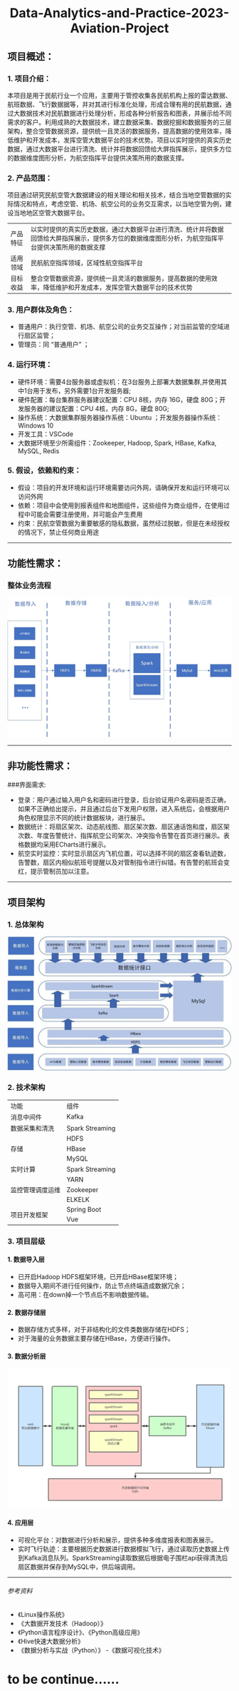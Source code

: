 # <center>Data-Analytics-and-Practice-2023-Aviation-Project<center>
## 项目概述：
### 1. 项目介绍：  
本项目是用于民航行业一个应用，主要用于管控收集各民航机构上报的雷达数据、航班数据、飞行数据据等，并对其进行标准化处理，形成合理有用的民航数据，通过大数据技术对民航数据进行处理分析，形成各种分析报告和图表，并展示给不同需求的客户。利用成熟的大数据技术，建立数据采集、数据挖掘和数据服务的三层架构，整合空管数据资源，提供统一且灵活的数据服务，提高数据的使用效率，降低维护和开发成本，发挥空管大数据平台的技术优势。项目以实时提供的真实历史数据，通过大数据平台进行清洗、统计并将数据回馈给大屏指挥展示，提供多方位的数据维度图形分析，为航空指挥平台提供决策所用的数据支撑。

### 2. 产品范围：
项目通过研究民航空管大数据建设的相关理论和相关技术，结合当地空管数据的实际情况和特点，考虑空管、机场、航空公司的业务交互需求，以当地空管为例，建设当地地区空管大数据平台。
<table>
    <tr>
        <td>产品特征</td> 
        <td>以实时提供的真实历史数据，通过大数据平台进行清洗、统计并将数据回馈给大屏指挥展示，提供多方位的数据维度图形分析，为航空指挥平台提供决策所用的数据支撑</td> 
   </tr>
    <tr>
  		<td>适用领域</td> 
        <td>民航航空指挥领域，区域性航空指挥平台</td> 
    </tr>
    <tr>
        <td>目标收益</td> 
        <td>整合空管数据资源，提供统一且灵活的数据服务，提高数据的使用效率，降低维护和开发成本，发挥空管大数据平台的技术优势</td> 
    </tr>
</table>

### 3. 用户群体及角色：
- 普通用户：执行空管、机场、航空公司的业务交互操作；对当前监管的空域进行扇区监管；
- 管理员：同 “普通用户” ；

### 4. 运行环境： 
- 硬件环境：需要4台服务器或虚拟机：在3台服务上部署大数据集群,并使用其中1台用于发布，另外需要1台开发服务器;
- 硬件配置：每台集群服务器建议配置：CPU 8核，内存 16G，硬盘 80G；开发服务器的建议配置：CPU 4核，内存 8G，硬盘 80G;
- 操作系统：大数据集群服务器操作系统：Ubuntu ；开发服务器操作系统：Windows 10 
- 开发工具：VSCode
- 大数据环境至少所需组件：Zookeeper, Hadoop, Spark, HBase, Kafka, MySQL, Redis

### 5. 假设，依赖和约束：
- 假设：项目的开发环境和运行环境需要访问外网，请确保开发和运行环境可以访问外网
- 依赖：项目中会使用到报表组件和地图组件，这些组件为商业组件，在使用过程中可能会需要注册使用，并可能会产生费用
- 约束：民航空管数据为重要敏感的隐私数据，虽然经过脱敏，但是在未经授权的情况下，禁止任何商业用途

---

## 功能性需求：
### 整体业务流程
![alt text](./流程.png)

---

## 非功能性需求：
###界面需求:
- 登录：用户通过输入用户名和密码进行登录，后台验证用户名密码是否正确，如果不正确给出提示，并且通过后台下发用户权限，进入系统后，会根据用户角色权限显示不同的统计数据板块，进行展示。
- 数据统计：将扇区架次、动态航线图、扇区架次数、扇区通话饱和度，扇区架次数、年度告警统计、指挥航空公司架次、冲突指令告警在首页进行展示。表格数据均采用ECharts进行展示。
- 航空实时监控：实时显示扇区内飞机位置，可以选择不同的扇区查看轨迹数，告警数，扇区内相似航班号提醒以及对管制指令进行纠错。有告警的航班会变红，提示管制员加以注意。

---

## 项目架构
### 1. 总体架构
![alt text](./Architecture.jpg)
### 2. 技术架构
<table>
    <tr>
        <td>功能</td> 
        <td>组件</td> 
    </tr>
    <tr>
        <td>消息中间件</td> 
        <td>Kafka</td> 
    </tr>
    <tr>
        <td>数据采集和清洗</td> 
        <td>Spark Streaming</td> 
    </tr>
    <tr>
        <td rowspan="3">存储</td>    
        <td >HDFS</td>
    </tr>
    <tr>
        <td >HBase</td>  
    </tr>
    <tr>
        <td >MySQL</td>  
    </tr>
    <tr>
        <td>实时计算</td> 
        <td>Spark Streaming</td> 
    </tr>
    <tr>
        <td rowspan="3">监控管理调度运维</td>    
        <td >YARN</td>
    </tr>
    <tr>
        <td >Zookeeper</td>  
    </tr>
    <tr>
        <td >ELKELK</td>  
    </tr>
    <tr>
        <td rowspan="2">项目开发框架</td>    
        <td >Spring Boot</td>
    </tr>
    <tr>
        <td >Vue</td>  
    </tr>
</table>

### 3. 项目层级
#### 1. 数据导入层
- 已开启Hadoop HDFS框架环境，已开启HBase框架环境；
- 数据导入期间不进行任何操作，防止节点终端造成数据冗余；
- 高可用：在down掉一个节点后不影响数据传输。
#### 2. 数据存储层
- 数据存储方式多样，对于非结构化的文件类数据存储在HDFS；
- 对于海量的业务数据主要存储在HBase，方便进行操作。
#### 3. 数据分析层
![alt text](./数据分析.png)
#### 4. 应用层
- 可视化平台：对数据进行分析和展示，提供多种多维度报表和图表展示。
- 实时飞行轨迹：主要根据历史数据进行数据模拟飞行，通过读取历史数据上传到Kafka消息队列。SparkStreaming读取数据后根据电子围栏api获得清洗后扇区数据并保存到MySQL中，供后端调用。







---
###### 参考资料
- 《Linux操作系统》
- 《大数据开发技术（Hadoop）》
- 《Python语言程序设计》、《Python高级应用》
- 《Hive快速大数据分析》
- 《数据分析与实战（Python）》
-《数据可视化技术》
# to be continue......